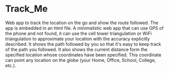 # Track_Me
Web app to track the location on the go and show the route followed. The app is embedded in an html file.
A minimalistic web app that can  use GPS of the phone and not found, it can use the cell tower triangulation or WiFi triangulation to approximate your location with the accuracy explicitly described. It shows the path followed by you so that it's easy to keep track of the path you followed.
It also shows the current distance form the specified location whose coordinates have been specified. This coordinate can point any location on the globe (your Home, Office, School, College, etc.). 
